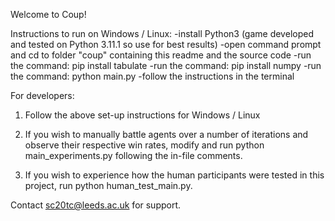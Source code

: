Welcome to Coup!

Instructions to run on Windows / Linux:
-install Python3 (game developed and tested on Python 3.11.1 so use for best results)
-open command prompt and cd to folder "coup" containing this readme and the source code
-run the command: pip install tabulate
-run the command: pip install numpy
-run the command: python main.py
-follow the instructions in the terminal

For developers:

1. Follow the above set-up instructions for Windows / Linux

2. If you wish to manually battle agents over a number of iterations and observe their respective win rates, modify and run python main_experiments.py following the in-file comments.

3. If you wish to experience how the human participants were tested in this project, run python human_test_main.py.

Contact sc20tc@leeds.ac.uk for support.